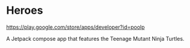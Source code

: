 # Heroes
<https://play.google.com/store/apps/developer?id=poolp>

A Jetpack compose app that features the Teenage Mutant Ninja Turtles.
